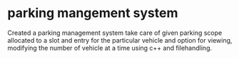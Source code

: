 # parking mangement system
Created a parking management system take care of given parking scope allocated to a slot and entry for the particular 
vehicle and option for viewing, modifying the  number of vehicle at a time using c++ and filehandling.
